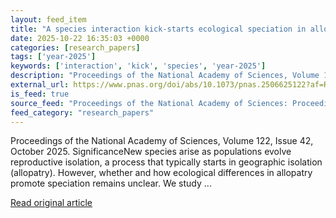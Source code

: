 ```yaml
---
layout: feed_item
title: "A species interaction kick-starts ecological speciation in allopatry"
date: 2025-10-22 16:35:03 +0000
categories: [research_papers]
tags: ['year-2025']
keywords: ['interaction', 'kick', 'species', 'year-2025']
description: "Proceedings of the National Academy of Sciences, Volume 122, Issue 42, October 2025"
external_url: https://www.pnas.org/doi/abs/10.1073/pnas.2506625122?af=R
is_feed: true
source_feed: "Proceedings of the National Academy of Sciences: Proceedings of the National Academy of Sciences: Table of Contents"
feed_category: "research_papers"
---
```


Proceedings of the National Academy of Sciences, Volume 122, Issue 42, October 2025. SignificanceNew species arise as populations evolve reproductive isolation, a process that typically starts in geographic isolation (allopatry). However, whether and how ecological differences in allopatry promote speciation remains unclear. We study ...

[Read original article](https://www.pnas.org/doi/abs/10.1073/pnas.2506625122?af=R)
